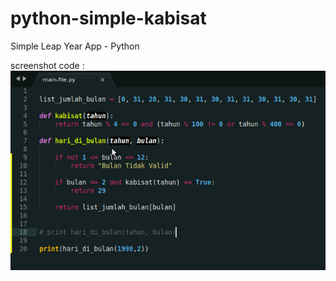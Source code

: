 # python-simple-kabisat

Simple Leap Year App - Python



screenshot code :
![screenshot](https://github.com/rifqirosyidi/python-simple-kabisat/blob/mastermaster/scrshot/Screenshot.png)
